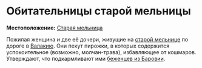 # Обитательницы старой мельницы

**Местоположение:** [Старая мельница](../../locations/old-mill.md)

Пожилая женщина и две её дочери, живущие на [старой мельнице](../../locations/old-mill.md) по дороге в [Валакию](../../locations/vallaki.md). Они пекут пирожки, в которых содержится успокоительное (возможно, молчан-трава), избавляющее от кошмаров. Утверждают, что подкармливают ими [беженцев из Баровии](../../locations/barovian-refugee-camp.md).
